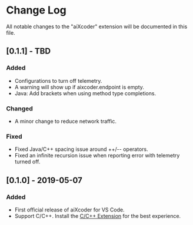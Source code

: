 # Change Log
All notable changes to the "aiXcoder" extension will be documented in this file.

## [0.1.1] - TBD
### Added
- Configurations to turn off telemetry.
- A warning will show up if aixcoder.endpoint is empty.
- Java: Add brackets when using method type completions.

### Changed
- A minor change to reduce network traffic.

### Fixed
- Fixed Java/C++ spacing issue around ++/-- operators.
- Fixed an infinite recursion issue when reporting error with telemetry turned off.

## [0.1.0] - 2019-05-07
### Added
- First official release of aiXcoder for VS Code.
- Support C/C++. Install the [C/C++ Extension](vscode:extension/ms-vscode.cpptools) for the best experience.
